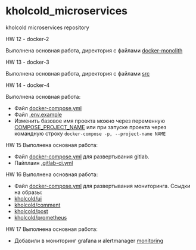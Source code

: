 # kholcold_microservices
kholcold microservices repository

HW 12 - docker-2

Выполнена основная работа, директория с файлами [docker-monolith](docker-monolith)

HW 13 - docker-3

Выполнена основная работа, директория с файлами [src](src)

HW 14 - docker-4

Выполнена основная работа:
- Файл [docker-compose.yml](src/docker-compose.yml)
- Файл [.env.example](src/.env.example)
- Изменить базовое имя проекта можно через переменную [COMPOSE_PROJECT_NAME](https://docs.docker.com/compose/reference/envvars/#compose_project_name) или при запуске проекта через командную строку ```docker-compose -p, --project-name NAME```

HW 15 Выполнена основная работа:
- Файл [docker-compose.yml](gitlab-ci/docker-compose.yml) для развертывания gitlab.
- Пайплаин [.gitlab-ci.yml](.gitlab-ci.yml)

HW 16 Выполнена основная работа:
- Файл [docker-compose.yml](docker/docker-compose.yml) для развертывания мониторинга.
Ссыдки на образы:
- [kholcold/ui](https://hub.docker.com/r/kholcold/ui)
- [kholcold/comment](https://hub.docker.com/r/kholcold/comment)
- [kholcold/post](https://hub.docker.com/r/kholcold/post)
- [kholcold/prometheus](https://hub.docker.com/r/kholcold/prometheus)

HW 17 Выполнена основная работа:
- Добавили в мониторинг grafana и alertmanager [monitoring](monitoring)
